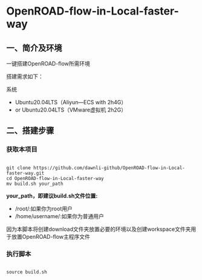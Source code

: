 # OpenROAD-flow-in-Local-faster-way

## 一、简介及环境

一键搭建OpenROAD-flow所需环境

搭建需求如下：

系统

* Ubuntu20.04LTS（Aliyun—ECS with 2h4G）
* or Ubuntu20.04LTS（VMware虚拟机 2h2G）

## 二、搭建步骤

### 获取本项目

```shell

git clone https://github.com/dawnli-github/OpenROAD-flow-in-Local-faster-way.git
cd OpenROAD-flow-in-Local-faster-way
mv build.sh your_path

```

__your_path，即建议build.sh文件位置:__
* /root/:如果你为root用户
* /home/username/:如果你为普通用户 

因为本脚本将创建download文件夹放置必要的环境以及创建workspace文件夹用于放置OpenROAD-flow主程序文件

### 执行脚本

```shell

source build.sh

```